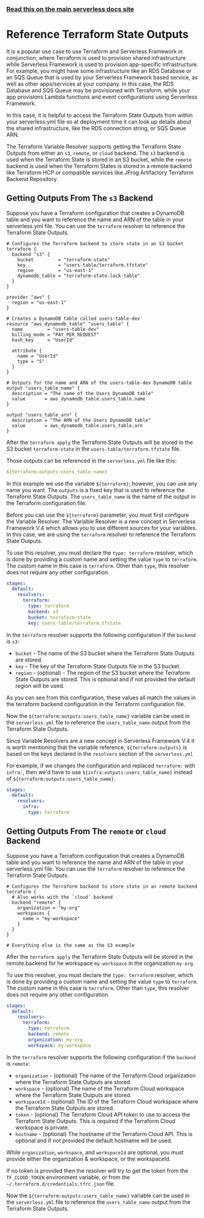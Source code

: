 <!--
title: Serverless Framework - Variables - Terraform State Outputs
menuText: Terraform State Outputs
menuOrder: 13
description: How to reference Terraform State Outputs
layout: Doc
-->

<!-- DOCS-SITE-LINK:START automatically generated  -->

### [Read this on the main serverless docs site](https://www.serverless.com/framework/docs/guides/variables/cli-options)

<!-- DOCS-SITE-LINK:END -->

# Reference Terraform State Outputs

It is a popular use case to use Terraform and Serverless Framework in conjunction, where Terraform is used to provision shared infrastructure while Serverless Framework is used to provision app-specific infrastructure. For example, you might have some infrastructure like an RDS Database or an SQS Queue that is used by your Serverless Framework based service, as well as other apps/services at your company. In this case, the RDS Database and SQS Queue may be provisioned with Terraform, while your app provisions Lambda functions and event configurations using Serverless Framework.

In this case, it is helpful to access the Terraform State Outputs from within your serverless.yml file so at deployment time it can look up details about the shared infrastructure, like the RDS connection string, or SQS Queue ARN.

The Terraform Variable Resolver supports getting the Terraform State Outputs from either an `s3`, `remote`, or `cloud` backend. The `s3` backend is used when the Terraform State is stored in an S3 bucket, while the `remote` backend is used when the Terraform States is stored in a remote backend like Terraform HCP or compatible services like JFrog Artifactory Terraform Backend Repository.


## Getting Outputs From The `s3` Backend

Suppose you have a Terraform configuration that creates a DynamoDB table and you want to reference the name and ARN of the table in your serverless.yml file. You can use the `terraform` resolver to reference the Terraform State Outputs.

```hcl
# Configures the Terraform backend to store state in an S3 bucket
terraform {
  backend "s3" {
    bucket         = "terraform-state"
    key            = "users-table/terraform.tfstate"
    region         = "us-east-1"
    dynamodb_table = "terraform-state-lock-table"
  }
}

provider "aws" {
  region = "us-east-1"
}

# Creates a DynamoDB table called users-table-dev
resource "aws_dynamodb_table" "users_table" {
  name         = "users-table-dev"
  billing_mode = "PAY_PER_REQUEST"
  hash_key     = "UserId"

  attribute {
    name = "UserId"
    type = "S"
  }
}

# Outputs for the name and ARN of the users-table-dev DynamoDB table
output "users_table_name" {
  description = "The name of the Users DynamoDB table"
  value       = aws_dynamodb_table.users_table.name
}

output "users_table_arn" {
  description = "The ARN of the Users DynamoDB table"
  value       = aws_dynamodb_table.users_table.arn
}
```

After the `terraform apply` the Terraform State Outputs will be stored in the S3 bucket `terraform-state` in the `users-table/terraform.tfstate` file.

Those outputs can be referenced in the `serverless.yml` file like this:

```yaml
${terraform:outputs:users_table_name}
```

In this example we use the variable `${terraform}`; however, you can use any name you want. The `outputs` is a fixed key that is used to reference the Terraform State Outputs. The `users_table_name` is the name of the output in the Terraform configuration file.

Before you can use the `${terraform}` parameter, you must first configure the Variable Resolver. The Variable Resolver is a new concept in Serverless Framework V.4 which allows you to use different sources for your variables. In this case, we are using the `terraform` resolver to reference the Terraform State Outputs.

To use this resolver, you must declare the `type: terraform` resolver, which is done by providing a custom name and setting the value `type` to `terraform`. The custom name in this case is `terraform`. Other than `type`, this resolver does not require any other configuration.

```yaml
stages:
  default:
    resolvers:
      terraform:
        type: terraform
        backend: s3
        bucket: terraform-state
        key: users-table/terraform.tfstate
```

In the `terraform` resolver supports the following configuration if the `backend` is `s3`:
- `bucket` - The name of the S3 bucket where the Terraform State Outputs are stored.
- `key` - The key of the Terraform State Outputs file in the S3 bucket.
- `region` - (optional) - The region of the S3 bucket where the Terraform State Outputs are stored. This is optional and if not provided the default region will be used.

As you can see from this configuration, these values all match the values in the terraform backend configuration in the Terraform configuration file.

Now the `${terraform:outputs:users_table_name}` variable can be used in the `serverless.yml` file to reference the `users_table_name` output from the Terraform State Outputs.

Since Variable Resolvers are a new concept in Serverless Framework V.4 it is worth mentioning that the variable reference, `${terraform:outputs}` is based on the keys declared in the `resolvers` section of the `serverless.yml`

For example, if we changes the configuration and replaced `terraform:` with `infra:`, then we'd have to use `${infra:outputs:users_table_name}` instead of `${terraform:outputs:users_table_name}`.

```yaml
stages:
  default:
    resolvers:
      infra:
        type: terraform
```


## Getting Outputs From The `remote` or `cloud` Backend

Suppose you have a Terraform configuration that creates a DynamoDB table and you want to reference the name and ARN of the table in your serverless.yml file. You can use the `terraform` resolver to reference the Terraform State Outputs.

```hcl
# Configures the Terraform backend to store state in an remote backend
terraform {
  # Also works with the `cloud` backend
  backend "remote" {
    organization = "my-org"
    workspaces {
      name = "my-workspace"
    }
  }
}

# Everything else is the same as the S3 example
```

After the `terraform apply` the Terraform State Outputs will be stored in the remote backend for he workspace `my-workspace` in the organization `my-org`.

To use this resolver, you must declare the `type: terraform` resolver, which is done by providing a custom name and setting the value `type` to `terraform`. The custom name in this case is `terraform`. Other than `type`, this resolver does not require any other configuration.

```yaml
stages:
  default:
    resolvers:
      terraform:
        type: terraform
        backend: remote
        organization: my-org
        workspace: my-workspace
```

In the `terraform` resolver supports the following configuration if the `backend` is `remote`:
- `organization` - (optional) The name of the Terraform Cloud organization where the Terraform State Outputs are stored.
- `workspace` - (optional) The name of the Terraform Cloud workspace where the Terraform State Outputs are stored.
- `workspaceId` - (optional) The ID of the Terraform Cloud workspace where the Terraform State Outputs are stored.
- `token` - (optional) The Terraform Cloud API token to use to access the Terraform State Outputs. This is required if the Terraform Cloud workspace is private.
- `hostname` - (optional) The hostname of the Terraform Cloud API. This is optional and if not provided the default hostname will be used.

While `organization`, `workspace`, and `workspaceId` are optional, you must provide either the organization & workspace, or the workspaceId. 

If no token is provided then the resolver will try to get the token from the `TF_CLOUD_TOKEN` environment variable, or from the `~/.terraform.d/credentials.tfrc.json` file.

Now the `${terraform:outputs:users_table_name}` variable can be used in the `serverless.yml` file to reference the `users_table_name` output from the Terraform State Outputs.
